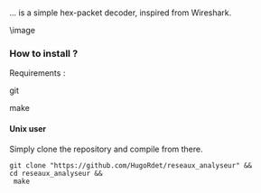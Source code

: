 # 
... is a simple hex-packet decoder, inspired from Wireshark.

\\image

### How to install ?
Requirements : 

git

make

#### Unix user
Simply clone the repository and compile from there.
```
git clone "https://github.com/HugoRdet/reseaux_analyseur" &&
cd reseaux_analyseur &&
 make
```
